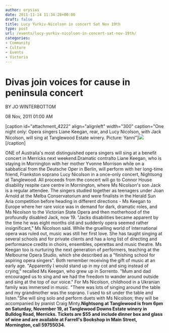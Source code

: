 ```yaml
---
author: orysias
date: 2011-11-14 11:34:28+00:00
draft: false
title: Lucy Yurkiv-Nicolson in concert Sat Nov 19th
type: post
url: /events/lucy-yurkiv-nicolson-in-concert-sat-nov-19th/
categories:
- Community
- Culture
- Events
- Victoria
---
```





# Divas join voices for cause in peninsula concert







BY JO WINTERBOTTOM




08 Nov, 2011 01:00 AM






[caption id="attachment_4222" align="alignleft" width="300" caption="One night only: Opera singers Liane Keegan, rear, and Lucy Nicolson, with Jack Nicolson, will sing at Tanglewood Estate winery. Picture: Yanni"][![](http://www.ozeukes.com/wp-content/uploads/2011/11/Opera-singers-Liane-Keegan-and-Lucy-Nicolson.jpg)
](http://www.ozeukes.com/wp-content/uploads/2011/11/Opera-singers-Liane-Keegan-and-Lucy-Nicolson.jpg)[/caption]

ONE of Australia's most distinguished opera singers will sing at a benefit concert in Merricks next weekend.Dramatic contralto Liane Keegan, who is staying in Mornington with her mother Yvonne Morrison while on a sabbatical from the Deutsche Oper in Berlin, will perform with her long-time friend, Frankston soprano Lucy Nicolson in a once-only concert, Nightsong at Tanglewood.
All proceeds from the concert will go to Connor House disability respite care centre in Mornington, where Ms Nicolson's son Jack is a regular attendee.
The singers studied together as teenagers under Joan Arnold at the Melba Conservatorium and were finalists in the Herald Sun Aria competition before heading in different directions - Ms Keegan to Europe where her rare voice was in demand for dark, dramatic roles, and Ms Nicolson to the Victorian State Opera and then motherhood of the profoundly disabled Jack, now 19.
"Jacks disabilities became apparent by the time he was eight months old and suddenly opera seemed rather insignificant," Ms Nicolson said. While the gruelling world of international opera was ruled out, music was still her first love.
She has taught singing at several schools and for private clients and has a long list of directing and performance credits in choirs, ensembles, operettas and music theatre.
Ms Keegan too is nurturing the next generation of performers, teaching at the Melbourne Opera Studio, which she described as a "finishing school for aspiring opera singers".
Both remember receiving the gift of music at an early age.
"Apparently I would stand up in my cot and sing instead of crying," recalled Ms Keegan, who grew up in Sorrento.
"Mum and dad encouraged us to sing and we had the freedom to wander around outside and sing at the top of our voice."
For Ms Nicolson, childhood in a Ukranian family was immersed in music. "There was lots of singing around the table and my grandmother was the soprano. I used to sit under the table and listen."She will sing solo and perform duets with Ms Nicolson; they will be accompanied by pianist Craig Minty.**Nightsong at Tanglewood is from 6pm on Saturday, November 19, at Tanglewood Downs Estate winery in Bulldog Road, Merricks. Tickets are $55 and include dinner box and glass of wine and are available at Farrell's Bookshop in Main Street, Mornington, call 59755034.**


